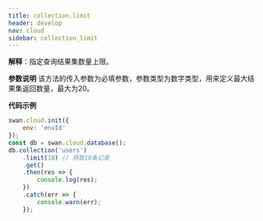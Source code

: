 ```yaml
---
title: collection.limit
header: develop
nav: cloud
sidebar: collection_limit
---
```

 



**解释**：指定查询结果集数量上限。


**参数说明**
该方法的传入参数为必填参数，参数类型为数字类型，用来定义最大结果集返回数量，最大为20。

**代码示例**

```js
swan.cloud.init({
    env: 'envId'
});
const db = swan.cloud.database();
db.collection('users')
    .limit(10) // 获取10条记录
    .get()
    .then(res => {
        console.log(res);
    })
    .catch(err => {
        console.warn(err);
    });
```

